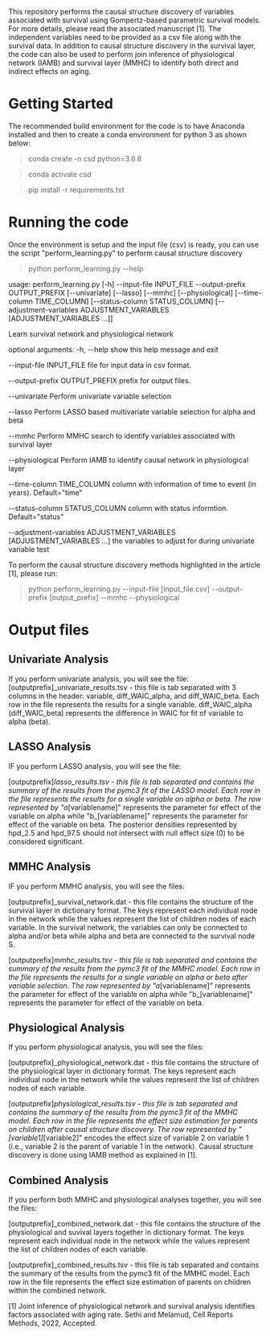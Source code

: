 This repository performs the causal structure discovery of variables associated with survival using Gompertz-based parametric survival models. For more details, please read the associated manuscript [1]. The independent variables need to be provided as a csv file along with the survival data. In addition to causal structure discovery in the survival layer, the code can also be used to perform join inference of physiological network (IAMB) and survival layer (MMHC) to identify both direct and indirect effects on aging.

# Getting Started

The recommended build environment for the code is to have Anaconda installed and then to create a conda environment for python 3 as shown below:

> conda create -n csd python=3.6.8

> conda activate csd

> pip install -r requirements.txt

# Running the code

Once the environment is setup and the input file (csv) is ready, you can use the script "perform_learning.py" to perform causal structure discovery

> python perform_learning.py --help

usage: perform_learning.py [-h] --input-file INPUT_FILE --output-prefix
                           OUTPUT_PREFIX [--univariate] [--lasso] [--mmhc]
                           [--physiological] [--time-column TIME_COLUMN]
                           [--status-column STATUS_COLUMN]
                           [--adjustment-variables ADJUSTMENT_VARIABLES [ADJUSTMENT_VARIABLES ...]]

Learn survival network and physiological network

optional arguments:
  -h, --help            show this help message and exit

  --input-file INPUT_FILE
                        file for input data in csv format.
  
  --output-prefix OUTPUT_PREFIX
                        prefix for output files.

  --univariate          Perform univariate variable selection
  
  --lasso               Perform LASSO based multivariate variable selection
                        for alpha and beta
  
  --mmhc                Perform MMHC search to identify variables associated
                        with survival layer
  
  --physiological       Perform IAMB to identify causal network in
                        physiological layer
  
  --time-column TIME_COLUMN
                        column with information of time to event (in years).
                        Default="time"
  
  --status-column STATUS_COLUMN
                        column with status informtion. Default="status"
  
  --adjustment-variables ADJUSTMENT_VARIABLES [ADJUSTMENT_VARIABLES ...]
                        the variables to adjust for during univariate variable
                        test


To perform the causal structure discovery methods highlighted in the article [1], please run:

> python perform_learning.py --input-file [input_file.csv] --output-prefix [output_prefix] --mmhc --physiological

# Output files

## Univariate Analysis
If you perform univariate analysis, you will see the file:
[outputprefix]_univariate_results.tsv - this file is tab separated with 3 columns in the header: variable, diff_WAIC_alpha, and diff_WAIC_beta. Each row in the file represents the results for a single variable.  diff_WAIC_alpha (diff_WAIC_beta) represents the difference in WAIC for fit of variable to alpha (beta).

## LASSO Analysis
IF you perform LASSO analysis, you will see the file:

[outputprefix]_lasso_results.tsv - this file is tab separated and contains the summary of the results from the pymc3 fit of the LASSO model. Each row in the file represents the results for a single variable on alpha or beta. The row represented by "a_[variablename]" represents the parameter for effect of the variable on alpha while "b_[variablename]" represents the parameter for effect of the variable on beta. The posterior densities represented by hpd_2.5 and hpd_97.5 should not intersect with null effect size (0) to be considered significant.

## MMHC Analysis
IF you perform MMHC analysis, you will see the files:

[outputprefix]_survival_network.dat - this file contains the structure of the survival layer in dictionary format. The keys represent each individual node in the network while the values represent the list of children nodes of each variable. In the survival network, the variables can only be connected to alpha and/or beta while alpha and beta are connected to the survival node S.

[outputprefix]_mmhc_results.tsv - this file is tab separated and contains the summary of the results from the pymc3 fit of the MMHC model. Each row in the file represents the results for a single variable on alpha or beta after variable selection. The row represented by "a_[variablename]" represents the parameter for effect of the variable on alpha while "b_[variablename]" represents the parameter for effect of the variable on beta. 


## Physiological Analysis
If you perform physiological analysis, you will see the files:

[outputprefix]_physiological_network.dat - this file contains the structure of the physiological layer in dictionary format. The keys represent each individual node in the network while the values represent the list of children nodes of each variable. 

[outputprefix]_physiological_results.tsv - this file is tab separated and contains the summary of the results from the pymc3 fit of the MMHC model. Each row in the file represents the effect size estimation for parents on children after causal structure discovery. The row represented by "[variable1]_[variable2]" encodes the effect size of variable 2 on variable 1 (i.e., variable 2 is the parent of variable 1 in the network). Causal structure discovery is done using IAMB method as explained in [1].

## Combined Analysis
If you perform both MMHC and physiological analyses together, you will see the files:

[outputprefix]_combined_network.dat - this file contains the structure of the physiological and suvival layers together in dictionary format. The keys represent each individual node in the network while the values represent the list of children nodes of each variable. 

[outputprefix]_combined_results.tsv - this file is tab separated and contains the summary of the results from the pymc3 fit of the MMHC model. Each row in the file represents the effect size estimation of parents on children within the combined network.

[1] Joint inference of physiological network and survival analysis identifies factors associated with aging rate. Sethi and Melamud, Cell Reports Methods, 2022, Accepted.

